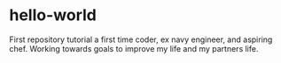 # hello-world
First repository tutorial
a first time coder, ex navy engineer, and aspiring chef.  Working towards goals to improve my life and my partners life.  
